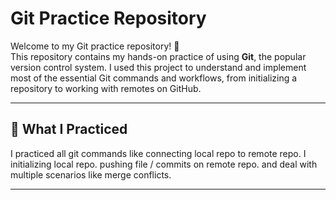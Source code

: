# Git Practice Repository

Welcome to my Git practice repository! 🚀  
This repository contains my hands-on practice of using **Git**, the popular version control system. I used this project to understand and implement most of the essential Git commands and workflows, from initializing a repository to working with remotes on GitHub.

---

## 🔧 What I Practiced

I practiced all git commands like connecting local repo to remote repo.
I initializing local repo. 
pushing file / commits on remote repo.
and deal with multiple scenarios like merge conflicts.

---


